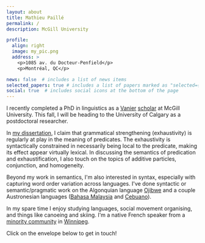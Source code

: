 ```yaml
---
layout: about
title: Mathieu Paillé
permalink: /
description: McGill University

profile:
  align: right
  image: my_pic.png
  address: >
    <p>1085 av. du Docteur-Penfield</p>
    <p>Montréal, QC</p>

news: false  # includes a list of news items
selected_papers: true # includes a list of papers marked as "selected={true}"
social: true  # includes social icons at the bottom of the page
---
```


I recently completed a PhD in linguistics as a <a href="https://vanier.gc.ca/en/home-accueil.html">Vanier</a> <a href="https://en.wikipedia.org/wiki/Vanier_Canada_Graduate_Scholarships">scholar</a> at McGill University. This fall, I will be heading to the University of Calgary as a postdoctoral researcher.

In <a href="https://lingbuzz.net/lingbuzz/006765">my dissertation</a>, I claim that grammatical strengthening (exhaustivity) is regularly at play in the meaning of predicates. The exhaustivity is syntactically constrained in necessarily being local to the predicate, making its effect appear virtually lexical. In discussing the semantics of predication and exhaustification, I also touch on the topics of additive particles, conjunction, and homogeneity.

Beyond my work in semantics, I'm also interested in  syntax, especially with capturing word order variation across languages. I've done syntactic or semantic/pragmatic work on the Algonquian language <a href="https://en.wikipedia.org/wiki/Ojibwe_language">Ojibwe</a> and a couple Austronesian languages (<a href="https://en.wikipedia.org/wiki/Malay_language">Bahasa Malaysia</a> and <a href="https://en.wikipedia.org/wiki/Cebuano_language">Cebuano</a>).

In my spare time I enjoy studying languages, social movement organising, and things like canoeing and skiing. I'm a native French speaker from a <a href = "https://en.wikipedia.org/wiki/Franco-Manitoban">minority community</a> in <a href="https://en.wikipedia.org/wiki/Winnipeg">Winnipeg</a>. 

Click on the envelope below to get in touch!
